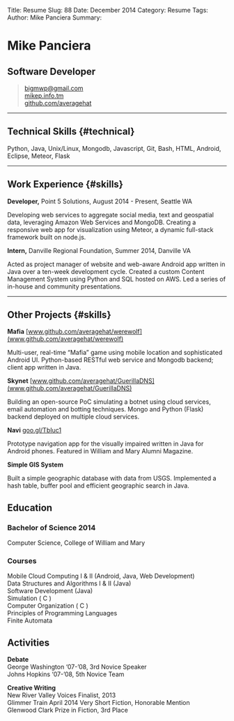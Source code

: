 Title: Resume
Slug:  88
Date:  December 2014
Category: Resume
Tags:
Author: Mike Panciera
Summary:

# Mike Panciera
## Software Developer

> [bigmwp@gmail.com](bigmwp@gmail.com)  <br>
> [mikep.info.tm](mikep.info.tm) <br>
> [github.com/averagehat](github.com/averagehat)


------

## Technical Skills {#technical}

Python, Java, Unix/Linux, Mongodb, Javascript, Git, Bash, HTML, Android, Eclipse, Meteor, Flask

------

## Work Experience {#skills}

__Developer,__ Point 5 Solutions, August 2014 - Present, Seattle WA 

Developing web services to aggregate social media, text and geospatial data, leveraging Amazon Web Services and MongoDB. Creating a responsive web app for visualization using Meteor, a dynamic full-stack framework built on node.js.

__Intern,__ Danville Regional Foundation, Summer 2014, Danville VA 

Acted as project manager of website and web-aware Android app written in Java over a ten-week development cycle. Created a custom Content Management System using Python and SQL hosted on AWS. Led a series of in-house and community presentations.

------

## Other Projects {#skills}

**Mafia** [www.github.com/averagehat/werewolf](www.github.com/averagehat/werewolf)

Multi-user, real-time “Mafia” game using mobile location and sophisticated Android UI. 
Python-based RESTful web service and Mongodb backend; client app written in Java.

__Skynet__ [www.github.com/averagehat/GuerillaDNS](www.github.com/averagehat/GuerillaDNS)

Building an open-source PoC simulating a botnet using
cloud services, email automation and botting techniques.
Mongo and Python (Flask) backend deployed on multiple
cloud services.

__Navi__ [goo.gl/TbIuc1](goo.gl/TbIuc1)

Prototype navigation app for the visually impaired written in Java for
Android phones.
Featured in William and Mary Alumni Magazine.

__Simple GIS System__

Built a simple geographic database with data from USGS.
Implemented a hash table, buffer pool and efficient geographic search in Java.

## Education
### Bachelor of Science 2014
Computer Science, College of William and Mary

### Courses
Mobile Cloud Computing I & II (Android, Java, Web Development)<br>
Data Structures and Algorithms I & II (Java) <br>
Software Development (Java) <br>
Simulation ( C  ) <br>
Computer Organization ( C  ) <br>
Principles of Programming Languages <br>
Finite Automata 

## Activities

__Debate__ <br>
George Washington ‘07-’08, 3rd Novice Speaker <br>
Johns Hopkins ‘07-’08, 5th Novice Team

__Creative Writing__ <br>
New River Valley Voices Finalist, 2013 <br>
Glimmer Train April 2014 Very Short Fiction, Honorable Mention <br>
Glenwood Clark Prize in Fiction, 3rd Place <br>
